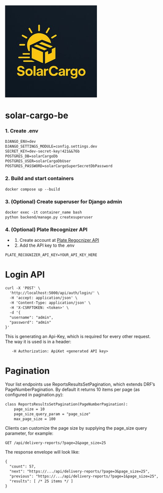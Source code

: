 ![Screenshot](backend/reports/static/images/solar_cargo_logo.jpg)
# solar-cargo-be
### 1. Create .env 
```
DJANGO_ENV=dev
DJANGO_SETTINGS_MODULE=config.settings.dev
SECRET_KEY=dev-secret-key!421&&76b
POSTGRES_DB=solarCargoDb
POSTGRES_USER=solarCargoDbUser
POSTGRES_PASSWORD=solarCargoSuperSecretDbPassword
```
### 2. Build and start containers
```
docker compose up --build
```
### 3. (Optional) Create superuser for Django admin
```
docker exec -it container_name bash
python backend/manage.py createsuperuser
```
### 4. (Optional) Plate Recognizer API
* 1. Create account at [Plate Regocnizer API](https://app.platerecognizer.com)
* 2. Add the API key to the .env
```
PLATE_RECOGNIZER_API_KEY=YOUR_API_KEY_HERE
```

# Login API

```
curl -X 'POST' \
  'http://localhost:5000/api/auth/login/' \
  -H 'accept: application/json' \
  -H 'Content-Type: application/json' \
  -H 'X-CSRFTOKEN: <token>' \
  -d '{
  "username": "admin",
  "password": "admin"
}'
```
 This is generating an Api-Key, which is required for every other request.
 The way it is used is in a header:
 ```
    -H Authorization: ApiKet <generated API key>
 ```

# Pagination

Your list endpoints use ReportsResultsSetPagination, which extends DRF’s PageNumberPagination. By default it returns 10 items per page (as configured in pagination.py):

```
class ReportsResultsSetPagination(PageNumberPagination):
    page_size = 10
    page_size_query_param = "page_size"
    max_page_size = 100
```

Clients can customize the page size by supplying the page_size query parameter, for example:

```angular2html
GET /api/delivery-reports/?page=2&page_size=25
```

The response envelope will look like:
```angular2html
{
  "count": 57,
  "next": "https://.../api/delivery-reports/?page=3&page_size=25",
  "previous": "https://.../api/delivery-reports/?page=1&page_size=25",
  "results": [ /* 25 items */ ]
}
```

